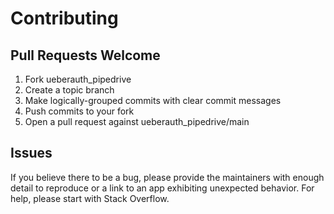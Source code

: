 # Contributing

## Pull Requests Welcome
1. Fork ueberauth_pipedrive
2. Create a topic branch
3. Make logically-grouped commits with clear commit messages
4. Push commits to your fork
5. Open a pull request against ueberauth_pipedrive/main

## Issues

If you believe there to be a bug, please provide the maintainers with enough
detail to reproduce or a link to an app exhibiting unexpected behavior. For
help, please start with Stack Overflow.